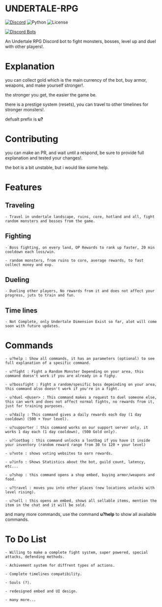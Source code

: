 # UNDERTALE-RPG

[![Discord](https://img.shields.io/discord/817437132397871135?logo=discord&style=for-the-badge)](https://discord.gg/FQYVpuNz4Q)
![Python](https://img.shields.io/badge/Python-3.8-blue?style=for-the-badge)
![License](https://img.shields.io/github/license/theblobscp/undertale-rpg?style=for-the-badge)

[![Discord Bots](https://top.gg/api/widget/815153881217892372.svg)](https://top.gg/bot/815153881217892372)   


An Undertale RPG Discord bot to fight monsters, bosses, level up and duel with other players!.

# Explanation

you can collect gold which is the main currency of the bot, buy armor, weapons, and make yourself stronger!.

the stronger you get, the easier the game be.

there is a prestige system (resets), you can travel to other timelines for stronger monsters!.

defualt prefix is **u?**

# Contributing

you can make an PR, and wait until a respond, be sure to provide full explanation and tested your changes!.

the bot is a bit unstable, but i would like some help.

# Features

## **Traveling**

    - Travel in undertale landscape, ruins, core, hotland and all, fight random monsters and bosses from the game.

## **Fighting**
    
    - Boss fighting, on every land, OP Rewards to rank up faster, 20 min cooldown each loss/win.

    - random monsters, from ruins to core, average rewards, to fast collect money and exp.

## **Dueling** 
 
    - Dueling other players, No rewards from it and does not affect your progress, juts to train and fun.

## **Time lines**
    
    - Not Complete, only Undertale Dimension Exist so far, alot will come soon with future updates.

# **Commands**

    - u?help : Show all commands, it has an parameters (optional) to see full explanation of a spesific command.

    - u?fight : Fight a Random Monster Depending on your area, this command doesn't work if you are already in a fighy.

    - u?bossfight : Fight a random/spesific boss depeinding on your area, this command also doesn't work if you're in a fight.

    - u?duel <@user> : This command makes a request to duel someone else, this can work and does not affect normal fights, no rewards from it, just for training purposes.

    - u?daily : This command gives a daily rewards each day (1 day cooldown) (500 + Your level).
 
    - u?supporter : this command works on our support server only, it works 1 day each (1 day cooldown), (500 Gold only).

    - u?lootbag : this command unlocks a lootbag if you have it inside your inventory (random reward range from 30 to 120 + your level)

    - u?vote : shows voting websites to earn rewards.

    - u?info : Shows Statistics about the bot, guild count, latency, etc...

    - u?shop : this command opens a shop embed, buying armor/weapons and food.

    - u?travel : moves you into other places (new locations unlocks with level rising).

    - u?sell : this opens an embed, shows all sellable items, mention the item in the chat and it will be sold.

and many more commands, use the command **u?help** to show all available commands.

# **To Do List**

    - Willing to make a complete fight system, super powered, special attacks, defending methods.

    - Achivement system for diffrent types of actions.

    - Complete timelines compatibility.

    - Souls (?).
   
    - redesigned embed and UI design.

    - many more...
